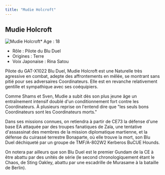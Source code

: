 ```yaml
---
title: "Mudie Holcroft"
---
```


Mudie Holcroft
--------------

![Mudie Holcroft](/images/stories/saga/stargazer/persos/mudie.jpg)* Age : 18
* Rôle : Pilote du Blu Duel
* Origines : Terre
* Voix Japonaise : Rina Satou

Pilote du GAT-X1022 Blu Duel, Mudie Holcroft est une Naturelle très agressive en combat, adepte des affrontements en mêlée, se montrant sans pitié pour ses adversaires Coordinateurs. Elle est en revanche relativement gentille et sympathique avec ses coéquipiers.


Comme Shams et Sven, Mudie a subit dès son plus jeune âge un entraînement intensif doublé d'un conditionnement fort contre les Coordinateurs. À plusieurs reprise on l'entend dire que "les seuls bons Coordinateurs sont les Coordinateurs morts."


Dans ses missions connues, on retiendra à partir de CE73 la défense d'une base EA attaquée par des troupes fanatiques de Zala, une tentative d'assassinat des membres de la mission diplomatique martienne, et la défense du cuirassé terrestre Bonaparte, où elle trouve la mort, son Blu Duel déchiqueté par un groupe de TMF/A-802W2 Kerberos BuCUE Hounds. 


On notera par ailleurs que son Blu Duel est le premier Gundam de la CE à être abattu par des unités de série (le second chronologiquement étant le Chaos, de Sting Oakley, abattu par une escadrille de Murasame à la bataille de Berlin).

